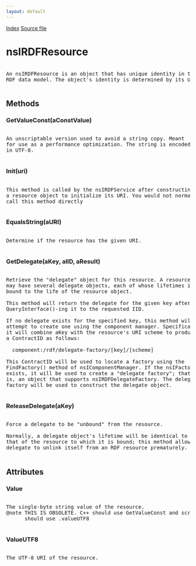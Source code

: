 ```yaml
---
layout: default
---
```

<div id='links'><a href="../index.html">Index</a>
<a href="http://dxr.mozilla.org/mozilla-central/source/rdf/base/nsIRDFResource.idl">Source file</a>
</div>

# nsIRDFResource #
<pre>  
An nsIRDFResource is an object that has unique identity in the   
RDF data model. The object's identity is determined by its URI.  
  
</pre>
## Methods ##

### GetValueConst(aConstValue) ###
<pre>  
An unscriptable version used to avoid a string copy. Meant  
for use as a performance optimization. The string is encoded  
in UTF-8.  
  
</pre>
### Init(uri) ###
<pre>  
This method is called by the nsIRDFService after constructing  
a resource object to initialize its URI. You would not normally  
call this method directly  
  
</pre>
### EqualsString(aURI) ###
<pre>  
Determine if the resource has the given URI.  
  
</pre>
### GetDelegate(aKey, aIID, aResult) ###
<pre>  
Retrieve the "delegate" object for this resource. A resource  
may have several delegate objects, each of whose lifetimes is  
bound to the life of the resource object.  
  
This method will return the delegate for the given key after  
QueryInterface()-ing it to the requested IID.  
  
If no delegate exists for the specified key, this method will  
attempt to create one using the component manager. Specifically,  
it will combine aKey with the resource's URI scheme to produce  
a ContractID as follows:  
  
  component:/rdf/delegate-factory/[key]/[scheme]  
  
This ContractID will be used to locate a factory using the  
FindFactory() method of nsIComponentManager. If the nsIFactory  
exists, it will be used to create a "delegate factory"; that  
is, an object that supports nsIRDFDelegateFactory. The delegate  
factory will be used to construct the delegate object.  
  
</pre>
### ReleaseDelegate(aKey) ###
<pre>  
Force a delegate to be "unbound" from the resource.  
  
Normally, a delegate object's lifetime will be identical to  
that of the resource to which it is bound; this method allows a  
delegate to unlink itself from an RDF resource prematurely.  
  
</pre>
## Attributes ##

### Value ###
<pre>  
The single-byte string value of the resource.  
@note THIS IS OBSOLETE. C++ should use GetValueConst and script  
      should use .valueUTF8  
  
</pre>
### ValueUTF8 ###
<pre>  
The UTF-8 URI of the resource.  
  
</pre>